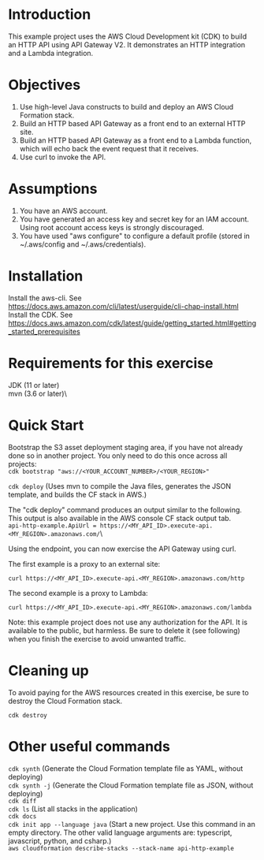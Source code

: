 # Introduction
This example project uses the AWS Cloud Development kit (CDK) to build an HTTP API using API Gateway V2.
It demonstrates an HTTP integration and a Lambda integration.

# Objectives
1. Use high-level Java constructs to build and deploy an AWS Cloud Formation stack. 
2. Build an HTTP based API Gateway as a front end to an external HTTP site.
3. Build an HTTP based API Gateway as a front end to a Lambda function, which will echo back the event request that it receives.
4. Use curl to invoke the API.

# Assumptions
1. You have an AWS account.
2. You have generated an access key and secret key for an IAM account. Using root account access keys is strongly discouraged.
3. You have used "aws configure" to configure a default profile (stored in ~/.aws/config and ~/.aws/credentials).

# Installation
Install the aws-cli. See https://docs.aws.amazon.com/cli/latest/userguide/cli-chap-install.html \
Install the CDK. See https://docs.aws.amazon.com/cdk/latest/guide/getting_started.html#getting_started_prerequisites

# Requirements for this exercise
JDK (11 or later)\
mvn (3.6 or later)\

# Quick Start
Bootstrap the S3 asset deployment staging area, if you have not already done so in another project. You only need to do this once across all projects:\
`cdk bootstrap "aws://<YOUR_ACCOUNT_NUMBER>/<YOUR_REGION>"`

`cdk deploy`  (Uses mvn to compile the Java files, generates the JSON template, and builds the CF stack in AWS.)

The "cdk deploy" command produces an output similar to the following. This output is also available in the AWS console CF stack output tab.\
`api-http-example.ApiUrl = https://<MY_API_ID>.execute-api.<MY_REGION>.amazonaws.com/`\

Using the endpoint, you can now exercise the API Gateway using curl.

The first example is a proxy to an external site:

`curl https://<MY_API_ID>.execute-api.<MY_REGION>.amazonaws.com/http`

The second example is a proxy to Lambda:

`curl https://<MY_API_ID>.execute-api.<MY_REGION>.amazonaws.com/lambda`

Note: this example project does not use any authorization for the API. It is available to the public, but harmless. Be sure to delete it (see following) when you finish the exercise to avoid unwanted traffic.

# Cleaning up
To avoid paying for the AWS resources created in this exercise, be sure to destroy the Cloud Formation stack.

`cdk destroy`

# Other useful commands
`cdk synth` (Generate the Cloud Formation template file as YAML, without deploying)\
`cdk synth -j` (Generate the Cloud Formation template file as JSON, without deploying)\
`cdk diff`\
`cdk ls` (List all stacks in the application)\
`cdk docs`\
`cdk init app --language java` (Start a new project. Use this command in an empty directory. The other valid language arguments are: typescript, javascript, python, and csharp.)\
`aws cloudformation describe-stacks --stack-name api-http-example`


